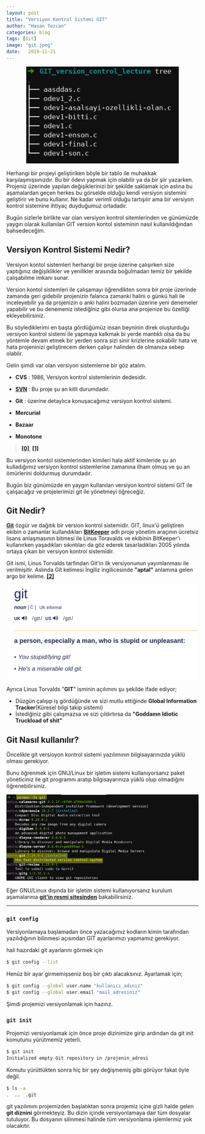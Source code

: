 ```yaml
---
layout: post
title: "Versiyon Kontrol Sistemi GIT"
author: "Hasan Tezcan"
categories: blog
tags: [Git]
image: "git.jpeg"
date:   2019-11-21
---
```


<p align="center">
	<img alt="version_kontrol__sistemi" src="/assets/posts/versiyon-kontrol-sitemi-git/versiyon-kontrol-sitemi-sebep.png" width="400">
</p>

Herhangi bir projeyi geliştiriken böyle bir tablo ile muhakkak karşılaşmışsınızdır. Bu bir ödevi yapmak için olabilir ya da bir şiir yazarken. Projeniz üzerinde yapılan değişiklerinizi bir şekilde saklamak için aslına bu aşamalardan geçen herkes bu görselde olduğu kendi versiyon sistemini geliştirir ve bunu kullanır. Ne kadar verimli olduğu tartışılır ama bir versiyon kontrol sistemine ihtiyaç duyduğumuz ortadadır.

Bugün sizlerle birlikte var olan versiyon kontrol sitemlerinden ve günümüzde yaygın olarak kullanılan GIT version kontol sisteminin nasıl kullanıldığından bahsedeceğim.

## Versiyon Kontrol Sistemi Nedir?

Versiyon kontol sistemleri herhangi bir proje üzerine çalışırken size yaptığınız değişiklikler ve yenilikler arasında boğulmadan temiz bir şekilde çalışabilme imkanı sunar.

Version kontol sistemleri ile çalışamayı öğrendikten sonra bir proje üzerinde zamanda geri gidebilir projenizin falanca zamanki halini o günkü hali ile inceleyebilir ya da projenizin o anki halini bozmadan üzerine yeni denemeler yapabilir ve bu denemeniz istediğiniz gibi olursa ana projenize bu özelliği ekleyebilirsiniz.

Bu söylediklerimi en başta gördüğümüz insan beyninin direk oluşturduğu versiyon kontrol sistemi ile yapmaya kalkmak bi yerde mantıklı olsa da bu yöntemle devam etmek bir yerden sonra sizi sinir krizlerine sokabilir hata ve hata projeninizi geliştirecem derken çalışır halinden de olmanıza sebep olablir.

Gelin şimdi var olan versiyon sistemlerne bir göz atalım.

- **CVS** : 1986, Versiyon kontrol sistemlerinin dedesidir.

- [**SVN**](http://subversion.tigris.org/) : Bu proje şu an kitli durumdadır.

- **Git** : üzerine detaylıca konuşacağımız versiyon kontrol sistemi.

- **Mercurial**

- **Bazaar**

- **Monotone**

> [**[0]**](https://www.smashingmagazine.com/2008/09/the-top-7-open-source-version-control-systems/),
> [**[1]**](https://www.g2.com/categories/version-control-systems?trending=)

Bu versiyon kontol sistemlerinden kimileri hala aktif kimileride şu an kulladığımız versiyon kontrol sistemlerine zamanına ilham olmuş ve şu an ömürlerini doldurmuş durumdadır.

Bugün biz günümüzde en yaygın kullanılan versiyon kontrol sistemi GIT ile çalışacağız ve projelerimizi git ile yönetmeyi öğreceğiz.

## Git Nedir?

[**Git**](https://git-scm.com/) özgür ve dağıtık bir version kontrol sistemidir. GIT, linux'ü geliştiren ekibin o zamanlar kullandıkları [**BitKeeper**](https://www.bitkeeper.org/) adlı proje yönetim araçının ücretsiz lisans anlaşmasının bitmesi ile Linus Toravalds ve ekibinin BitKeeper'ı kullanırken yaşadıkları sıkıntıları da göz ederek tasarladıkları 2005 yılında ortaya çıkan bir versiyon kontrol sistemidir.

Git ismi, Linus Torvalds tarfından Git'in ilk versiyonunun yayımlanması ile verilmişitir. Aslında Git kelimesi İngiliz  ingilicesinde **"aptal"** anlamına gelen argo bir kelime. [**[2]**](https://dictionary.cambridge.org/dictionary/english/git)

<p align="center">
	<img alt="git_dictionary" src="/assets/posts/versiyon-kontrol-sitemi-git/git_dictionary.png" width="500">
</p>

Ayrıca Linus Torvalds "**GIT**" isminin açılımını şu şekilde ifade ediyor;
- Düzgün çalışıp iş gördüğünde ve sizi mutlu ettiğinde **Global Information Tracker**(Küresel bilgi takip sistemi)
- İstediğiniz gibi çalışmazsa ve sizi çıldırtırsa da **"Goddamn Idiotic Truckload of shit"**

## Git Nasıl kullanılır?

Öncelikle git versioyon kontrol sistemi yazılımının bilgisayarınızda yüklü olması gerekiyor.

Bunu öğrenmek için GNU/Linux bir işletim sistemi kullanıyorsanız paket yöneticiniz ile git programnı aratıp bilgisayarınıza yüklü olup olmadığını öğrenebilirsiniz.

<p align="center">
	<img alt="git_is_exist" src="/assets/posts/versiyon-kontrol-sitemi-git/git_is_exist.png" width="">
</p>

Eğer GNU/Linux dışında bir işletim sistemi kullanıyorsanız kurulum aşamalarınıa [**git'in resmi sitesinden**](https://git-scm.com/downloads) bakabilirsiniz.

---

### `git config`

Versiyonlamaya başlamadan önce yazacağımız kodların kimin tarafından yazılıdığının bilinmesi açısından GIT ayarlarımızı yapmamız gerekiyor.

hali hazırdaki git ayarlarını  görmek için

```bash
$ git config --list
```
Henüz bir ayar girmemişseniz boş bir çıktı alacaksınız. Ayarlamak için;

```bash
$ git config --global user.name "kullanıcı_adınız"
$ git config --global user.email "mail_adresiniz"
```

Şimdi projemizi versiyonlamak için hazırız.

### `git init`

Projemizi versiyonlamak için önce proje dizinimize girip ardından da git init komutunu yürütmemiz yeterli.

```bash
$ git init
Initialized empty Git repository in /projenin_adresi
```
Komutu yürüttükten sonra hiç bir şey değişmemiş gibi görüyor fakat öyle değil.

```bash
$ ls -a
.  ..  .git
```

git yazılımını projemizden başlatıktan sonra projemiz içine gizli halde gelen **git diznini** görmekteyiz. Bu dizin içinde versiyonlamaya dair tüm dosyalar tutuluyor. Bu dosyanın silinmesi halinde tüm versiyonlama işlemlermiz yok olacakıtır.  
